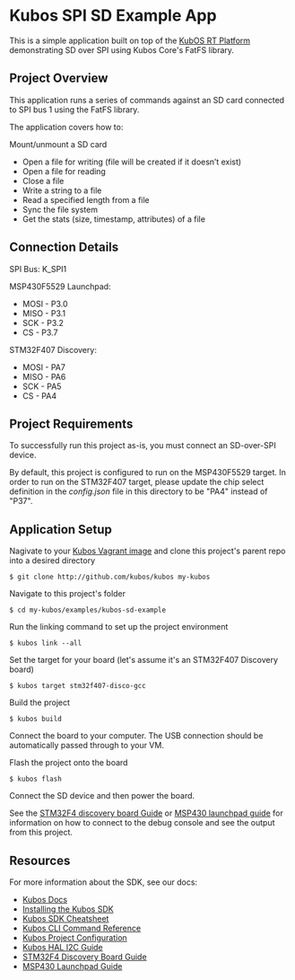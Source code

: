 # Kubos SPI SD Example App

This is a simple application built on top of the [KubOS RT Platform](https://github.com/kubos/kubos/tree/master/kubos-rt) demonstrating SD over SPI using Kubos Core's FatFS library.

## Project Overview

This application runs a series of commands against an SD card connected to SPI bus 1 using the FatFS library.

The application covers how to:

Mount/unmount a SD card
  - Open a file for writing (file will be created if it doesn’t exist)
  - Open a file for reading
  - Close a file
  - Write a string to a file
  - Read a specified length from a file
  - Sync the file system
  - Get the stats (size, timestamp, attributes) of a file

## Connection Details

SPI Bus: K_SPI1

MSP430F5529 Launchpad:
  - MOSI - P3.0
  - MISO - P3.1
  - SCK  - P3.2
  - CS   - P3.7

STM32F407 Discovery:
  - MOSI - PA7
  - MISO - PA6
  - SCK  - PA5
  - CS   - PA4
 
## Project Requirements

To successfully run this project as-is, you must connect an SD-over-SPI device.

By default, this project is configured to run on the MSP430F5529 target. In order to run on the STM32F407 target, please update the chip select definition in the *config.json* file in this directory to be "PA4" instead of "P37".

## Application Setup

Nagivate to your [Kubos Vagrant image](docs.kubos.co/sdk-installing.html) and clone this project's parent repo into a desired directory

    $ git clone http://github.com/kubos/kubos my-kubos
    
Navigate to this project's folder

    $ cd my-kubos/examples/kubos-sd-example
    
Run the linking command to set up the project environment

    $ kubos link --all
    
Set the target for your board (let's assume it's an STM32F407 Discovery board)

    $ kubos target stm32f407-disco-gcc
    
Build the project

    $ kubos build
    
Connect the board to your computer. The USB connection should be automatically passed through to your VM.

Flash the project onto the board

    $ kubos flash

Connect the SD device and then power the board.

See the [STM32F4 discovery board Guide](docs.kubos.co/stm32f4-discovery-board-guide.html) or 
[MSP430 launchpad guide](docs.kubos.co/msp430-launchpad-guide.html) for information on how to connect to the
debug console and see the output from this project. 

## Resources

For more information about the SDK, see our docs:

- [Kubos Docs](http://docs.kubos.co)
- [Installing the Kubos SDK](http://docs.kubos.co/latest/sdk-installing.html)
- [Kubos SDK Cheatsheet](http://docs.kubos.co/latest/sdk-cheatsheet.html) 
- [Kubos CLI Command Reference](http://docs.kubos.co/latest/sdk-reference.html) 
- [Kubos Project Configuration](http://docs.kubos.co/latest/sdk-project-config.html)
- [Kubos HAL I2C Guide](http://docs.kubos.co/latest/kubos-hal/i2c.html)
- [STM32F4 Discovery Board Guide](http://docs.kubos.co/latest/stm32f4-discovery-board-guide.html) 
- [MSP430 Launchpad Guide](http://docs.kubos.co/latest/msp430-launchpad-guide.html) 
